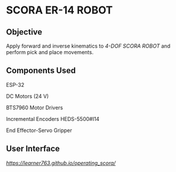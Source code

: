# SCORA ER-14 ROBOT
## Objective

Apply forward and inverse kinematics to *4-DOF SCORA ROBOT* and perform pick and place movements.
## Components Used
ESP-32

DC Motors (24 V)

BTS7960 Motor Drivers

Incremental Encoders HEDS-5500#I14

End Effector-Servo Gripper

## User Interface
*https://learner763.github.io/operating_scora/*

